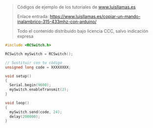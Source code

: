 > Códigos de ejemplo de los tutoriales de www.luisllamas.es
>
> Enlace entrada: https://www.luisllamas.es/copiar-un-mando-inalambrico-315-433mhz-con-arduino/
>
> Todo el contenido distribuido bajo licencia CCC, salvo indicación expresa

```cpp
#include <RCSwitch.h>

RCSwitch mySwitch = RCSwitch();

// Sustituir con tu código
unsigned long code = XXXXXXXX;

void setup()
{
  Serial.begin(9600);
  mySwitch.enableTransmit(2);
}

void loop()
{
  mySwitch.send(code, 24);
  delay(200000);
}
```